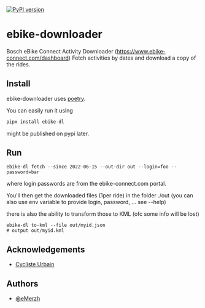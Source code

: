 [![PyPI version](https://badge.fury.io/py/ebike-dl.svg)](https://badge.fury.io/py/ebike-dl)

# ebike-downloader

Bosch eBike Connect Activity Downloader (https://www.ebike-connect.com/dashboard)
Fetch activities by dates and download a copy of the rides.

## Install

ebike-downloader uses [poetry](https://python-poetry.org/).

You can easily run it using

```bash
pipx install ebike-dl
```

might be published on pypi later.

## Run

```
ebike-dl fetch --since 2022-06-15 --out-dir out --login=foo --password=bar
```

where login passwords are from the ebike-connect.com portal.

You'll then get the downloaded files (1per ride) in the folder ./out
(you can also use env variable to provide login, password, ... see --help)

there is also the ability to transform those to KML (ofc some info will be lost)

```
ebike-dl to-kml --file out/myid.json
# output out/myid.kml
```

## Acknowledgements

- [Cycliste Urbain](https://gitlab.com/cycliste-urbain/resources)

## Authors

- [@eMerzh](https://www.github.com/eMerzh)
